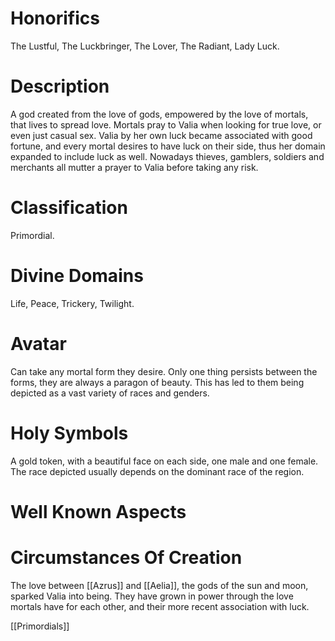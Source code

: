 # Honorifics
The Lustful, The Luckbringer, The Lover, The Radiant, Lady Luck.

# Description
A god created from the love of gods, empowered by the love of mortals, that lives to spread love. Mortals pray to Valia when looking for true love, or even just casual sex. Valia by her own luck became associated with good fortune, and every mortal desires to have luck on their side, thus her domain expanded to include luck as well. Nowadays thieves, gamblers, soldiers and merchants all mutter a prayer to Valia before taking any risk.

# Classification
Primordial.

# Divine Domains
Life, Peace, Trickery, Twilight.

# Avatar
Can take any mortal form they desire. Only one thing persists between the forms, they are always a paragon of beauty. This has led to them being depicted as a vast variety of races and genders.

# Holy Symbols
A gold token, with a beautiful face on each side, one male and one female. The race depicted usually depends on the dominant race of the region.

# Well Known Aspects


# Circumstances Of Creation
The love between [[Azrus]] and [[Aelia]], the gods of the sun and moon, sparked Valia into being. They have grown in power through the love mortals have for each other, and their more recent association with luck.

[[Primordials]]